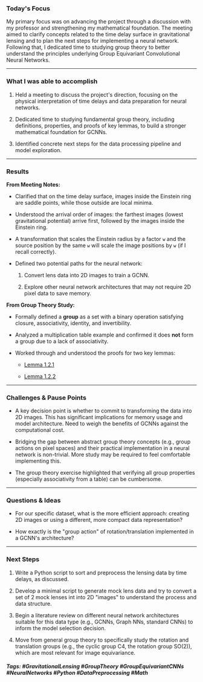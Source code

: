 ### Today's Focus

My primary focus was on advancing the project through a discussion with my professor and strengthening my mathematical foundation. The meeting aimed to clarify concepts related to the time delay surface in gravitational lensing and to plan the next steps for implementing a neural network. Following that, I dedicated time to studying group theory to better understand the principles underlying Group Equivariant Convolutional Neural Networks.
***
### What I was able to accomplish

1. Held a meeting to discuss the project's direction, focusing on the physical interpretation of time delays and data preparation for neural networks.
    
2. Dedicated time to studying fundamental group theory, including definitions, properties, and proofs of key lemmas, to build a stronger mathematical foundation for GCNNs.
    
3. Identified concrete next steps for the data processing pipeline and model exploration.
***
### Results

**From Meeting Notes:**

- Clarified that on the time delay surface, images inside the Einstein ring are saddle points, while those outside are local minima.
    
- Understood the arrival order of images: the farthest images (lowest gravitational potential) arrive first, followed by the images inside the Einstein ring.
    
- A transformation that scales the Einstein radius by a factor `w` and the source position by the same `w` will scale the image positions by `w` (if I recall correctly).
    
- Defined two potential paths for the neural network:
    
    1. Convert lens data into 2D images to train a GCNN.
        
    2. Explore other neural network architectures that may not require 2D pixel data to save memory.
        

**From Group Theory Study:**

- Formally defined a **group** as a set with a binary operation satisfying closure, associativity, identity, and invertibility.
    
- Analyzed a multiplication table example and confirmed it does **not** form a group due to a lack of associativity.
    
- Worked through and understood the proofs for two key lemmas:
    
    - [Lemma 1.2.1]()
        
    - [Lemma 1.2.2]()
***
### Challenges & Pause Points

- A key decision point is whether to commit to transforming the data into 2D images. This has significant implications for memory usage and model architecture. Need to weigh the benefits of GCNNs against the computational cost.
    
- Bridging the gap between abstract group theory concepts (e.g., group actions on pixel spaces) and their practical implementation in a neural network is non-trivial. More study may be required to feel comfortable implementing this.
    
- The group theory exercise highlighted that verifying all group properties (especially associativity from a table) can be cumbersome.
***
### Questions & Ideas

- For our specific dataset, what is the more efficient approach: creating 2D images or using a different, more compact data representation?

- How exactly is the "group action" of rotation/translation implemented in a GCNN's architecture? 
***
### Next Steps

1. Write a Python script to sort and preprocess the lensing data by time delays, as discussed.

2. Develop a minimal script to generate mock lens data and try to convert a set of 2 mock lenses int into 2D "images" to understand the process and data structure.

3. Begin a literature review on different neural network architectures suitable for this data type (e.g., GCNNs, Graph NNs, standard CNNs) to inform the model selection decision.

4. Move from general group theory to specifically study the rotation and translation groups (e.g., the cyclic group C4, the rotation group SO(2)), which are most relevant for image equivariance. 
##### Tags: #GravitationalLensing #GroupTheory #GroupEquivariantCNNs #NeuralNetworks #Python #DataPreprocessing #Math 




